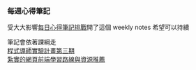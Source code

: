 ### 每週心得筆記

受大大影響<a href="https://github.com/aszx87410/daily-notes" target="_blank">每日心得筆記挑戰</a>開了這個 weekly notes 希望可以持續

筆記會依著課綱走
<br />[程式導師實驗計畫第三期](https://github.com/Lidemy/mentor-program-3rd)
<br />[紮實的網頁前端學習路線與資源推薦](https://medium.com/@hulitw/front-end-learning-path-55201571ecfe)

